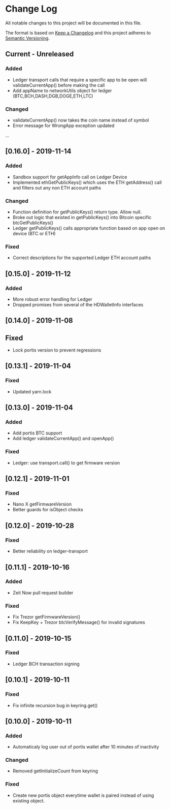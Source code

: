 
# Change Log
All notable changes to this project will be documented in this file.

The format is based on [Keep a Changelog](http://keepachangelog.com/)
and this project adheres to [Semantic Versioning](http://semver.org/).

## Current - Unreleased

### Added

- Ledger transport calls that require a specific app to be open will validateCurrentApp() before making the call
- Add appName to networkUtils object for ledger (BTC,BCH,DASH,DGB,DOGE,ETH,LTC)

### Changed

- validateCurrentApp() now takes the coin name instead of symbol
- Error message for WrongApp exception updated

...

## [0.16.0] - 2019-11-14

### Added

- Sandbox support for getAppInfo call on Ledger Device
- Implemented ethGetPublicKeys() which uses the ETH getAddress() call and filters out any non ETH account paths

### Changed

- Function definition for getPublicKeys() return type. Allow null.
- Broke out logic that existed in getPublicKeys() into Bitcoin specific btcGetPublicKeys()
- Ledger getPublicKeys() calls appropriate function based on app open on device (BTC or ETH)

### Fixed

- Correct descriptions for the supported Ledger ETH account paths

## [0.15.0] - 2019-11-12

### Added

- More robust error handling for Ledger
- Dropped promises from several of the HDWalletInfo interfaces

## [0.14.0] - 2019-11-08

## Fixed
- Lock portis version to prevent regressions

## [0.13.1] - 2019-11-04

### Fixed
- Updated yarn.lock

## [0.13.0] - 2019-11-04

### Added

- Add portis BTC support
- Add ledger validateCurrentApp() and openApp()

### Fixed
- Ledger: use transport.call() to get firmware version

## [0.12.1] - 2019-11-01

### Fixed

- Nano X getFirmwareVersion
- Better guards for isObject checks

## [0.12.0] - 2019-10-28

### Fixed

- Better reliability on ledger-transport

## [0.11.1] - 2019-10-16

### Added

- Zeit Now pull request builder

### Fixed

- Fix Trezor getFirmwareVersion()
- Fix KeepKey + Trezor btcVerifyMessage() for invalid signatures

## [0.11.0] - 2019-10-15

### Fixed

- Ledger BCH transaction signing

## [0.10.1] - 2019-10-11

### Fixed

- Fix infinite recursion bug in keyring.get()

## [0.10.0] - 2019-10-11

### Added

- Automaticaly log user out of portis wallet after 10 minutes of inactivity

### Changed

- Removed getInitializeCount from keyring

### Fixed

- Create new portis object everytime wallet is paired instead of using existing object.

